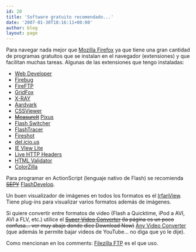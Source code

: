 ```yaml
---
id: 20
title: 'Software gratuito recomendado...'
date: '2007-01-30T18:16:11+00:00'
author: blog
layout: page
---
```


Para navegar nada mejor que [Mozilla Firefox](http://www.mozilla.com/) ya que tiene una gran cantidad de programas gratuitos que se instalan en el navegador (extensiones) y que facilitan muchas tareas. Algunas de las extensiones que tengo instaladas:

- [Web Developer](http://chrispederick.com/work/webdeveloper/)
- [Firebug](http://getfirebug.com/)
- [FireFTP](http://fireftp.mozdev.org/ "extensión para manejar transferencia de archivos desde Firefox")
- [GridFox](http://www.puidokas.com/portfolio/gridfox/ "extensión para ver retículas tipográficas en Firefox")
- [X-RAY](http://westciv.com/xray/)
- [Aardvark](https://addons.mozilla.org/firefox/4111/)
- [CSSViewer](https://addons.mozilla.org/firefox/2104/)
- <span style="text-decoration: line-through;">[MeasureIt](http://www.kevinfreitas.net/extensions/measureit/)</span> [Pixus](http://www.adobe.com/cfusion/marketplace/index.cfm?event=marketplace.offering&marketplaceid=1&offeringid=10177)
- [Flash Switcher](https://addons.mozilla.org/firefox/3649/)
- [FlashTracer](https://addons.mozilla.org/firefox/3469/)
- [Fireshot](https://addons.mozilla.org/firefox/3408/)
- [del.icio.us](https://addons.mozilla.org/firefox/3615/)
- [IE VIew Lite](https://addons.mozilla.org/firefox/1429/)
- [Live HTTP Headers](http://livehttpheaders.mozdev.org/)
- [HTML Validator](http://users.skynet.be/mgueury/mozilla/download.html)
- [ColorZilla](http://www.iosart.com/firefox/colorzilla/)

Para programar en ActionScript (lenguaje nativo de Flash) se recomienda <span style="text-decoration: line-through;">[SEPY](http://www.sephiroth.it/python/sepy.php)</span> [FlashDevelop](http://www.flashdevelop.org/).

Un buen visualizador de imágenes en todos los formatos es el [IrfanView](http://www.irfanview.com/). Tiene plug-ins para visualizar varios formatos además de imágenes.

Si quiere convertir entre formatos de video (Flash a Quicktime, iPod a AVI, AVI a FLV, etc.) utilice el <span style="text-decoration: line-through;">[Super Video Converter](http://www.erightsoft.com/S6Kg1.html) (la página es un poco confusa… ver muy abajo donde dice Download Now)</span> [Any Video Converter](http://www.any-video-converter.com/products/for_video_free/) (que además le permite bajar videos de YouTube… no diga que yo le dije).

Como mencionan en los comments: [Filezilla FTP](http://filezilla-project.org/download.php) es el que uso.